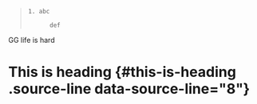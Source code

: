 >     1. abc
>
>           def


<p data-source-line="5" class="source-line empty-line" style="margin:0;"></p>


GG life is hard


<p data-source-line="7" class="source-line empty-line" style="margin:0;"></p>


# This is heading {#this-is-heading  .source-line data-source-line="8"}


<p data-source-line="9" class="source-line empty-line final-line" style="margin:0;"></p>

